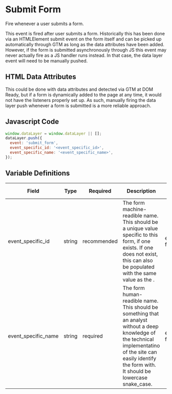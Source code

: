 # Submit Form

Fire whenever a user submits a form. 

This event is fired after user submits a form. Historically this has been done via an HTMLElement submit event on the form itself and can be picked up automatically through GTM as long as the data attributes have been added. However, if the form is submitted asynchronously through JS this event may never actually fire as a JS handler runs instead. In that case, the data layer event will need to be manually pushed.

## HTML Data Attributes

This could be done with data attributes and detected via GTM at DOM Ready, but if a form is dynamically added to the page at any time, it would not have the listeners properly set up. As such, manually firing the data layer push whenever a form is submitted is a more reliable approach.

## Javascript Code

```js
window.dataLayer = window.dataLayer || [];
dataLayer.push({
  event: 'submit_form',
  event_specific_id: '<event_specific_id>',
  event_specific_name: '<event_specific_name>',
});
```

## Variable Definitions

|Field|Type|Required|Description|Example|Pattern|Min Length|Max Length|Minimum|Maximum|Multiple Of|
| --- | --- | --- | --- | --- | --- | --- | --- | --- | --- | --- |
|event_specific_id|string|recommended|The form machine-readible name. This should be a unique value specific to this form, if one exists. If one does not exist, this can also be populated with the same value as the <name>.|ecp_locator, free_trial|
|event_specific_name|string|required|The form human-readible name. This should be something that an analyst without a deep knowledge of the technical implementatino of the site can easily identify the form with. It should be lowercase snake_case.|ecp_locator, free_trial|
